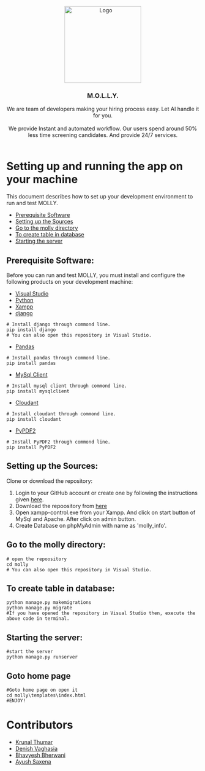 <p align="center">
  <img src="./public/images/logo/logo.png" width="200" alt="Logo">

  <h3 align="center">M.O.L.L.Y.</h3>
  <p align="center">
    We are team of developers making your hiring process easy.
    Let AI handle it for you.
    <br/>
    <br/>
    We provide Instant and automated workflow.
    Our users spend around 50% less time screening candidates.
    And provide 24/7 services.
    <br />
    <br />

  </p>
</p>

# Setting up and running the app on your machine

This document describes how to set up your development environment to run and test MOLLY.


* [Prerequisite Software](#prerequisite-software)
* [Setting up the Sources](#setting-up-the-sources)
* [Go to the molly directory](#go-to-the-molly-directory)
* [To create table in database](#to-create-table-in-database)
* [Starting the server](#starting-the-server)

## Prerequisite Software:

Before you can run and test MOLLY, you must install and configure the
following products on your development machine:
* [Visual Studio](https://visualstudio.microsoft.com/) 
* [Python](https://www.python.org/) 
* [Xampp](https://www.apachefriends.org/index.html)
* [django](https://www.djangoproject.com/)
```shell
# Install django through commond line.
pip install django
# You can also open this repository in Visual Studio.
```
* [Pandas](https://pandas.pydata.org/)
```shell
# Install pandas through commond line.
pip install pandas
```
* [MySql Client](https://dev.mysql.com/)
```shell
# Install mysql client through commond line.
pip install mysqlclient
```
* [Cloudant](https://www.ibm.com/in-en/cloud/cloudant)
```shell
# Install cloudant through commond line.
pip install cloudant
```
* [PyPDF2](https://pythonhosted.org/PyPDF2/)
```shell
# Install PyPDF2 through commond line.
pip install PyPDF2
```

## Setting up the Sources:

Clone or download the repository:

1. Login to your GitHub account or create one by following the instructions given
   [here](https://github.com/signup/free).
2. Download the repoository from [here](https://github.com/SmartPracticeschool/SBSPS-Challenge-1423-AI-Recruiter-Shortlist-a-Suitable-candidate-for-specific-Job-Role)
3. Open xampp-control.exe from your Xampp. And click on start button of MySql and Apache. After click on admin button. 
4. Create Database on phpMyAdmin with name as 'molly_info'.


## Go to the molly directory:
```shell
# open the repoository
cd molly
# You can also open this repository in Visual Studio.
```

## To create table in database:
```shell
python manage.py makemigrations
python manage.py migrate
#If you have opened the repository in Visual Studio then, execute the above code in terminal.
```

## Starting the server:
```shell
#start the server
python manage.py runserver
```

## Goto home page 
```shell
#Goto home page on open it
cd molly\templates\index.html
#ENJOY!
```

# Contributors

- [Krunal Thumar](https://github.com/Krunal-T)
- [Denish Vaghasia](https://github.com/D-e-n-i-s-h)
- [Bhavyesh Bherwani](https://github.com/ShadyNicks)
- [Ayush Saxena](https://github.com/itzzayushsaxena)

